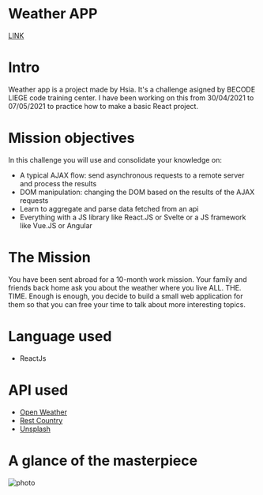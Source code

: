 # Weather APP
[LINK](https://hsia-weather-app.netlify.app/)

# Intro
Weather app is a project made by Hsia. It's a challenge asigned by BECODE LIEGE code training center. I have been working on this from 30/04/2021 to 07/05/2021 to practice how to make a basic React project.

# Mission objectives

In this challenge you will use and consolidate your knowledge on:

- A typical AJAX flow: send asynchronous requests to a remote server and process the results
- DOM manipulation: changing the DOM based on the results of the AJAX requests
- Learn to aggregate and parse data fetched from an api
- Everything with a JS library like React.JS or Svelte or a JS framework like Vue.JS or Angular

# The Mission

You have been sent abroad for a 10-month work mission. Your family and friends back home ask you about the weather where you live ALL. THE. TIME.
Enough is enough, you decide to build a small web application for them so that you can free your time to talk about more interesting topics.

# Language used
- ReactJs

# API used
- [Open Weather](https://openweathermap.org/forecast5)
- [Rest Country](https://restcountries.eu/)
- [Unsplash](https://unsplash.com/developers)


# A glance of the masterpiece
![photo]()

